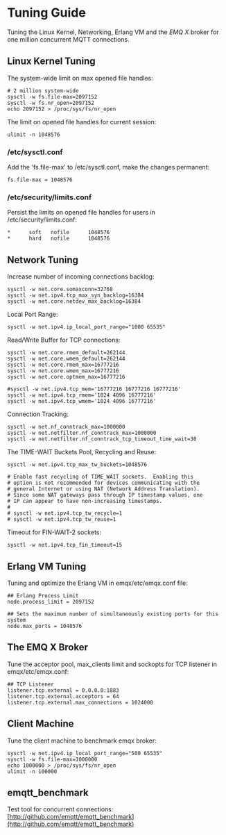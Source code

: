 # Tuning Guide 

Tuning the Linux Kernel, Networking, Erlang VM and the *EMQ X* broker for one million concurrent MQTT connections. 

## Linux Kernel Tuning 

The system-wide limit on max opened file handles: 
    
    
    # 2 million system-wide
    sysctl -w fs.file-max=2097152
    sysctl -w fs.nr_open=2097152
    echo 2097152 > /proc/sys/fs/nr_open

The limit on opened file handles for current session: 
    
    
    ulimit -n 1048576

### /etc/sysctl.conf 

Add the 'fs.file-max' to /etc/sysctl.conf, make the changes permanent: 
    
    
    fs.file-max = 1048576

### /etc/security/limits.conf 

Persist the limits on opened file handles for users in /etc/security/limits.conf: 
    
    
    *      soft   nofile      1048576
    *      hard   nofile      1048576

## Network Tuning 

Increase number of incoming connections backlog: 
    
    
    sysctl -w net.core.somaxconn=32768
    sysctl -w net.ipv4.tcp_max_syn_backlog=16384
    sysctl -w net.core.netdev_max_backlog=16384

Local Port Range: 
    
    
    sysctl -w net.ipv4.ip_local_port_range="1000 65535"

Read/Write Buffer for TCP connections: 
    
    
    sysctl -w net.core.rmem_default=262144
    sysctl -w net.core.wmem_default=262144
    sysctl -w net.core.rmem_max=16777216
    sysctl -w net.core.wmem_max=16777216
    sysctl -w net.core.optmem_max=16777216
    
    #sysctl -w net.ipv4.tcp_mem='16777216 16777216 16777216'
    sysctl -w net.ipv4.tcp_rmem='1024 4096 16777216'
    sysctl -w net.ipv4.tcp_wmem='1024 4096 16777216'

Connection Tracking: 
    
    
    sysctl -w net.nf_conntrack_max=1000000
    sysctl -w net.netfilter.nf_conntrack_max=1000000
    sysctl -w net.netfilter.nf_conntrack_tcp_timeout_time_wait=30

The TIME-WAIT Buckets Pool, Recycling and Reuse: 
    
    
    sysctl -w net.ipv4.tcp_max_tw_buckets=1048576
    
    # Enable fast recycling of TIME_WAIT sockets.  Enabling this
    # option is not recommended for devices communicating with the
    # general Internet or using NAT (Network Address Translation).
    # Since some NAT gateways pass through IP timestamp values, one
    # IP can appear to have non-increasing timestamps.
    #
    # sysctl -w net.ipv4.tcp_tw_recycle=1
    # sysctl -w net.ipv4.tcp_tw_reuse=1

Timeout for FIN-WAIT-2 sockets: 
    
    
    sysctl -w net.ipv4.tcp_fin_timeout=15

## Erlang VM Tuning 

Tuning and optimize the Erlang VM in emqx/etc/emqx.conf file: 
    
    
    ## Erlang Process Limit
    node.process_limit = 2097152
    
    ## Sets the maximum number of simultaneously existing ports for this system
    node.max_ports = 1048576

## The EMQ X Broker 

Tune the acceptor pool, max_clients limit and sockopts for TCP listener in emqx/etc/emqx.conf: 
    
    
    ## TCP Listener
    listener.tcp.external = 0.0.0.0:1883
    listener.tcp.external.acceptors = 64
    listener.tcp.external.max_connections = 1024000

## Client Machine 

Tune the client machine to benchmark emqx broker: 
    
    
    sysctl -w net.ipv4.ip_local_port_range="500 65535"
    sysctl -w fs.file-max=1000000
    echo 1000000 > /proc/sys/fs/nr_open
    ulimit -n 100000

## emqtt_benchmark 

Test tool for concurrent connections: [http://github.com/emqtt/emqtt_benchmark](http://github.com/emqtt/emqtt_benchmark)
